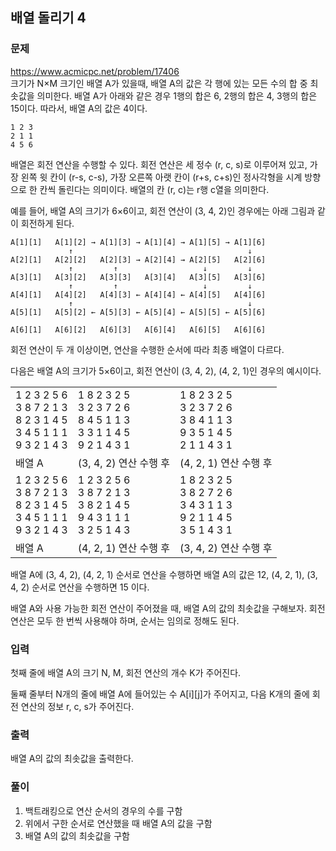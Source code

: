 ## 배열 돌리기 4
### 문제
https://www.acmicpc.net/problem/17406  
크기가 N×M 크기인 배열 A가 있을때, 배열 A의 값은 각 행에 있는 모든 수의 합 중 최솟값을 의미한다. 배열 A가 아래와 같은 경우 1행의 합은 6, 2행의 합은 4, 3행의 합은 15이다. 따라서, 배열 A의 값은 4이다.
```
1 2 3
2 1 1
4 5 6
```
배열은 회전 연산을 수행할 수 있다. 회전 연산은 세 정수 (r, c, s)로 이루어져 있고, 가장 왼쪽 윗 칸이 (r-s, c-s), 가장 오른쪽 아랫 칸이 (r+s, c+s)인 정사각형을 시계 방향으로 한 칸씩 돌린다는 의미이다. 배열의 칸 (r, c)는 r행 c열을 의미한다.

예를 들어, 배열 A의 크기가 6×6이고, 회전 연산이 (3, 4, 2)인 경우에는 아래 그림과 같이 회전하게 된다.
```
A[1][1]   A[1][2] → A[1][3] → A[1][4] → A[1][5] → A[1][6]
             ↑                                       ↓
A[2][1]   A[2][2]   A[2][3] → A[2][4] → A[2][5]   A[2][6]
             ↑         ↑                   ↓         ↓
A[3][1]   A[3][2]   A[3][3]   A[3][4]   A[3][5]   A[3][6]
             ↑         ↑                   ↓         ↓
A[4][1]   A[4][2]   A[4][3] ← A[4][4] ← A[4][5]   A[4][6]
             ↑                                       ↓
A[5][1]   A[5][2] ← A[5][3] ← A[5][4] ← A[5][5] ← A[5][6]

A[6][1]   A[6][2]   A[6][3]   A[6][4]   A[6][5]   A[6][6]
```
회전 연산이 두 개 이상이면, 연산을 수행한 순서에 따라 최종 배열이 다르다.

다음은 배열 A의 크기가 5×6이고, 회전 연산이 (3, 4, 2), (4, 2, 1)인 경우의 예시이다.

| | | |
|---|---|---|
|1 2 3 2 5 6<br/>3 8 7 2 1 3<br/>8 2 3 1 4 5<br/>3 4 5 1 1 1<br/>9 3 2 1 4 3|1 8 2 3 2 5<br/>3 2 3 7 2 6<br/>8 4 5 1 1 3<br/>3 3 1 1 4 5<br/>9 2 1 4 3 1|1 8 2 3 2 5<br/>3 2 3 7 2 6<br/>3 8 4 1 1 3<br/>9 3 5 1 4 5<br/>2 1 1 4 3 1|
|배열 A|(3, 4, 2) 연산 수행 후|(4, 2, 1) 연산 수행 후|
|1 2 3 2 5 6<br/>3 8 7 2 1 3<br/>8 2 3 1 4 5<br/>3 4 5 1 1 1<br/>9 3 2 1 4 3|1 2 3 2 5 6<br/>3 8 7 2 1 3<br/>3 8 2 1 4 5<br/>9 4 3 1 1 1<br/>3 2 5 1 4 3|1 8 2 3 2 5<br/>3 8 2 7 2 6<br/>3 4 3 1 1 3<br/>9 2 1 1 4 5<br/>3 5 1 4 3 1|
|배열 A|(4, 2, 1) 연산 수행 후|(3, 4, 2) 연산 수행 후|

배열 A에 (3, 4, 2), (4, 2, 1) 순서로 연산을 수행하면 배열 A의 값은 12, (4, 2, 1), (3, 4, 2) 순서로 연산을 수행하면 15 이다.

배열 A와 사용 가능한 회전 연산이 주어졌을 때, 배열 A의 값의 최솟값을 구해보자. 회전 연산은 모두 한 번씩 사용해야 하며, 순서는 임의로 정해도 된다.

### 입력
첫째 줄에 배열 A의 크기 N, M, 회전 연산의 개수 K가 주어진다.

둘째 줄부터 N개의 줄에 배열 A에 들어있는 수 A[i][j]가 주어지고, 다음 K개의 줄에 회전 연산의 정보 r, c, s가 주어진다.

### 출력
배열 A의 값의 최솟값을 출력한다.

### 풀이
1. 백트래킹으로 연산 순서의 경우의 수를 구함
2. 위에서 구한 순서로 연산했을 때 배열 A의 값을 구함
3. 배열 A의 값의 최솟값을 구함